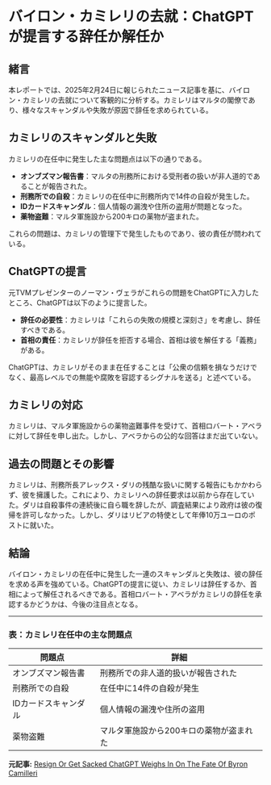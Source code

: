 # バイロン・カミレリの去就：ChatGPTが提言する辞任か解任か

## 緒言

本レポートでは、2025年2月24日に報じられたニュース記事を基に、バイロン・カミレリの去就について客観的に分析する。カミレリはマルタの閣僚であり、様々なスキャンダルや失敗が原因で辞任を求められている。

## カミレリのスキャンダルと失敗

カミレリの在任中に発生した主な問題点は以下の通りである。

- **オンブズマン報告書**：マルタの刑務所における受刑者の扱いが非人道的であることが報告された。
- **刑務所での自殺**：カミレリの在任中に刑務所内で14件の自殺が発生した。
- **IDカードスキャンダル**：個人情報の漏洩や住所の盗用が問題となった。
- **薬物盗難**：マルタ軍施設から200キロの薬物が盗まれた。

これらの問題は、カミレリの管理下で発生したものであり、彼の責任が問われている。

## ChatGPTの提言

元TVMプレゼンターのノーマン・ヴェラがこれらの問題をChatGPTに入力したところ、ChatGPTは以下のように提言した。

- **辞任の必要性**：カミレリは「これらの失敗の規模と深刻さ」を考慮し、辞任すべきである。
- **首相の責任**：カミレリが辞任を拒否する場合、首相は彼を解任する「義務」がある。

ChatGPTは、カミレリがそのまま在任することは「公衆の信頼を損なうだけでなく、最高レベルでの無能や腐敗を容認するシグナルを送る」と述べている。

## カミレリの対応

カミレリは、マルタ軍施設からの薬物盗難事件を受けて、首相ロバート・アベラに対して辞任を申し出た。しかし、アベラからの公的な回答はまだ出ていない。

## 過去の問題とその影響

カミレリは、刑務所長アレックス・ダリの残酷な扱いに関する報告にもかかわらず、彼を擁護した。これにより、カミレリへの辞任要求は以前から存在していた。ダリは自殺事件の連続後に自ら職を辞したが、調査結果により政府は彼の復帰を許可しなかった。しかし、ダリはリビアの特使として年俸10万ユーロのポストに就いた。

## 結論

バイロン・カミレリの在任中に発生した一連のスキャンダルと失敗は、彼の辞任を求める声を強めている。ChatGPTの提言に従い、カミレリは辞任するか、首相によって解任されるべきである。首相ロバート・アベラがカミレリの辞任を承認するかどうかは、今後の注目点となる。

---

### 表：カミレリ在任中の主な問題点

| 問題点 | 詳細 |
| --- | --- |
| オンブズマン報告書 | 刑務所での非人道的扱いが報告された |
| 刑務所での自殺 | 在任中に14件の自殺が発生 |
| IDカードスキャンダル | 個人情報の漏洩や住所の盗用 |
| 薬物盗難 | マルタ軍施設から200キロの薬物が盗まれた |

**元記事:** [Resign Or Get Sacked ChatGPT Weighs In On The Fate Of Byron Camilleri](https://lovinmalta.com/news/resign-or-get-sacked-chatgpt-weighs-in-on-the-fate-of-byron-camilleri/)